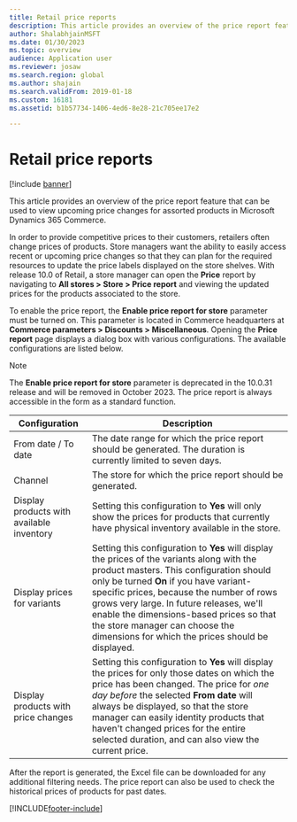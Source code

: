 ```yaml
---
title: Retail price reports
description: This article provides an overview of the price report feature that can be used to view upcoming price changes for assorted products in Microsoft Dynamics 365 Commerce.
author: ShalabhjainMSFT
ms.date: 01/30/2023
ms.topic: overview
audience: Application user
ms.reviewer: josaw
ms.search.region: global
ms.author: shajain
ms.search.validFrom: 2019-01-18
ms.custom: 16181
ms.assetid: b1b57734-1406-4ed6-8e28-21c705ee17e2

---
```


# Retail price reports

[!include [banner](includes/banner.md)]

This article provides an overview of the price report feature that can be used to view upcoming price changes for assorted products in Microsoft Dynamics 365 Commerce.

In order to provide competitive prices to their customers, retailers often change prices of products. Store managers want the ability to easily access recent or upcoming price changes so that they can plan for the required resources to update the price labels displayed on the store shelves. With release 10.0 of Retail, a store manager can open the **Price** report by navigating to **All stores \> Store \> Price report** and viewing the updated prices for the products associated to the store. 

To enable the price report, the **Enable price report for store** parameter must be turned on. This parameter is located in Commerce headquarters at **Commerce parameters \> Discounts \> Miscellaneous**. Opening the **Price report** page displays a dialog box with various configurations. The available configurations are listed below.

> [!NOTE]
> The **Enable price report for store** parameter is deprecated in the 10.0.31 release and will be removed in October 2023. The price report is always accessible in the form as a standard function.

| Configuration | Description |
|---|---|
| From date / To date| The date range for which the price report should be generated. The duration is currently limited to seven days. |
| Channel| The store for which the price report should be generated. |
| Display products with available inventory| Setting this configuration to **Yes** will only show the prices for products that currently have physical inventory available in the store. |
| Display prices for variants | Setting this configuration to **Yes** will display the prices of the variants along with the product masters. This configuration should only be turned **On** if you have variant-specific prices, because the number of rows grows very large. In future releases, we'll enable the dimensions-based prices so that the store manager can choose the dimensions for which the prices should be displayed. |
| Display products with price changes | Setting this configuration to **Yes** will display the prices for only those dates on which the price has been changed. The price for *one day before* the selected **From date** will always be displayed, so that the store manager can easily identity products that haven't changed prices for the entire selected duration, and can also view the current price. |

After the report is generated, the Excel file can be downloaded for any additional filtering needs. The price report can also be used to check the historical prices of products for past dates.


[!INCLUDE[footer-include](../includes/footer-banner.md)]
